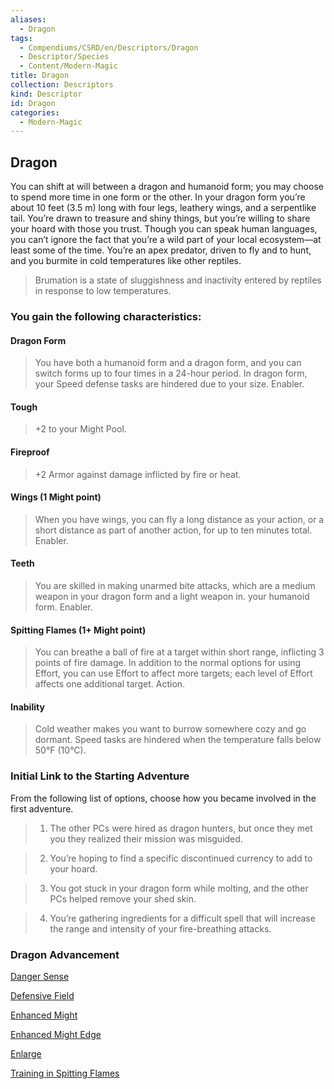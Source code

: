 ```yaml
---
aliases:
  - Dragon
tags:
  - Compendiums/CSRD/en/Descriptors/Dragon
  - Descriptor/Species
  - Content/Modern-Magic
title: Dragon
collection: Descriptors
kind: Descriptor
id: Dragon
categories:
  - Modern-Magic
---
```

## Dragon    
You can shift at will between a dragon and humanoid form; you may choose to spend more time in one form or the other. In your dragon form you’re about 10 feet (3.5 m) long with four legs, leathery wings, and a serpentlike tail. You’re drawn to treasure and shiny things, but you’re willing to share your hoard with those you trust. Though you can speak human languages, you can’t ignore the fact that you’re a wild part of your local ecosystem—at least some of the time. You’re an apex predator, driven to fly and to hunt, and you burmite in cold temperatures like other reptiles.  
>Brumation is a state of sluggishness and inactivity entered by reptiles in response to low temperatures.  
### You gain the following characteristics:  
#### Dragon Form   
>You have both a humanoid form and a dragon form, and you can switch forms up to four times in a 24-hour period. In dragon form, your Speed defense tasks are hindered due to your size. Enabler.  
#### Tough   
>+2 to your Might Pool.  
#### Fireproof   
>+2 Armor against damage inflicted by fire or heat.  
#### Wings (1 Might point)   
>When you have wings, you can fly a long distance as your action, or a short distance as part of another action, for up to ten minutes total. Enabler.  
#### Teeth   
>You are skilled in making unarmed bite attacks, which are a medium weapon in your dragon form and a light weapon in. your humanoid form. Enabler.  
#### Spitting Flames (1+ Might point)  
>You can breathe a ball of fire at a target within short range, inflicting 3 points of fire damage. In addition to the normal options for using Effort, you can use Effort to affect more targets; each level of Effort affects one additional target. Action.  
#### Inability  
>Cold weather makes you want to burrow somewhere cozy and go dormant. Speed tasks are hindered when the temperature falls below 50°F (10°C).  
### Initial Link to the Starting Adventure   
From the following list of options, choose how you became involved in the first adventure.  
>1. The other PCs were hired as dragon hunters, but once they met you they realized their mission was misguided.  
>2. You’re hoping to find a specific discontinued currency to add to your hoard.  
>3. You got stuck in your dragon form while molting, and the other PCs helped remove your shed skin.  
>4. You’re gathering ingredients for a difficult spell that will increase the range and intensity of your fire-breathing attacks.  
### Dragon Advancement  
[Danger Sense](Danger-Sense.md)   
[Defensive Field](Defensive-Field.md)   
[Enhanced Might](Enhanced-Might.md)   
[Enhanced Might Edge](Enhanced-Might-Edge.md)   
[Enlarge](Enlarge.md)  
[Training in Spitting Flames](Dragon.md#Spitting%20Flames%20(1+%20Might%20point))  
  

